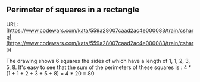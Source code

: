 ## Perimeter of squares in a rectangle

URL: [https://www.codewars.com/kata/559a28007caad2ac4e000083/train/csharp](https://www.codewars.com/kata/559a28007caad2ac4e000083/train/csharp)

The drawing shows 6 squares the sides of which have a length of 1, 1, 2, 3, 5, 8. It's easy to see that the sum of the perimeters of these squares is : 4 * (1 + 1 + 2 + 3 + 5 + 8) = 4 * 20 = 80

